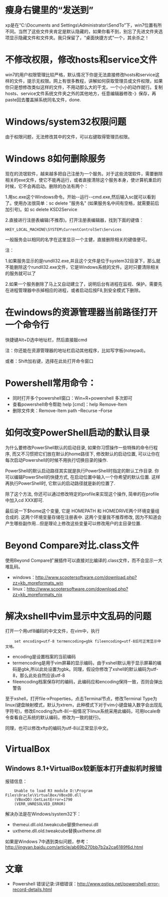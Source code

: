 # 瘦身右键里的“发送到”

xp是在“C:\Documents and Settings\Administrator\SendTo”下，win7位置有所不同。当然了这些文件夹肯定是默认隐藏的，如果你看不到，别忘了先进文件夹选项显示隐藏文件和文件夹。我只保留了，“桌面快捷方式”一个，其余杀之！

# 不修改权限，修改hosts和service文件

win7的用户权限管理比较严格，默认情况下你是无法直接修改hosts和service这样的文件，提示无权限。网上有很多教程，讲解如何获取管理员或文件权限，如果你只是想修改类似这样的文件，不用动那么大的干戈，一个小小的动作就行。复制hosts、service文件系统文件夹之外的其他地方，任意编辑器修改-》保存，再paste回去覆盖掉系统同名文件，done.



# Windows/system32权限问题

由于权限问题，无法修改其中的文件，可以右键取得管理员权限。

# Windows 8如何删除服务

现在的流氓软件，越来越多把自己注册为一个服务。对于这些流氓软件，需要删除相关的exe文件，使它不能再运行，或者直接清除这个服务本身，使计算机重启的时候，它不会再启动。删除的办法有两个：

1.用sc.exe这个Windows命令。开始--运行--cmd.exe,然后输入sc就可以看到了。使用办法很简单：sc delete "服务名" (如果服务名中间有空格，就需要前后加引号)。如 sc delete KSD2Service

2.直接进行注册表编辑(不推荐)。打开注册表编辑器，找到下面的键值：

    HKEY_LOCAL_MACHINE\SYSTEM\CurrentControlSet\Services

一般服务会以相同的名字在这里显示一个主健，直接删除相关的键值便可。

注：

1.如果服务显示的是rundll32.exe,并且这个文件是位于system32目录下，那么就不能删除这个rundll32.exe文件，它是Windows系统的文件。这时只要清除相关的服务就可以了

2.如果一个服务删除了马上又自动建立了，说明后台有进程在监视、保护。需要先在进程管理器中杀掉相应的进程，或者启动后按F8,到安全模式下删除。

# 在windows的资源管理器当前路径打开一个命令行

快捷键Alt+D选中地址栏，然后直接敲cmd

注：你还能在资源管理器的地址栏启动其他程序，比如写字板(notepad)。

或者：Shift加右键，选择在此处打开命令窗口


# Powershell常用命令：

* 同时打开多个powershell窗口：Win+R+powershell 多次即可
* 查看powershell命令帮助 help [cmd]：help Remove-Item
* 删除文件夹：Remove-Item path –Recurse –Forse


# 如何改变PowerShell启动的默认目录

为什么要修改PowerShell默认的启动目录, 如果你习惯操作一些特殊的命令行程序, 而又不习惯把它们放在默认的home路径下, 修改默认的启动位置, 可以让你在每次启动Powershell的时候不用执行切换目录的操作.

PowerShell的默认启动路径其实就是执行PowerShell时指定的默认工作目录. 你可以编辑PowerShell的快捷方式, 在启动位置中输入一个你希望的默认位置. 这样再执行PowerShell时, 它默认的启动路径就是新的位置了.

除了这个方法, 你还可以通过修改特定的profile来实现这个操作, 简单的在profile中加入cd XXX即可.

最后说一下$home这个变量, 它是 HOMEPATH 和 HOMEDRIVE两个环境变量组合成的. 这两个环境变量存储在注册表中.  这两个变量我不推荐修改, 因为不知道会产生哪些副作用...但是理论上修改这些变量可以修改用户的主目录位置.



# Beyond Compare对比.class文件

使用Beyond Compare扩展插件可以直接对比编译的.class文件，而不会显示一大堆乱码。

* windows：http://www.scootersoftware.com/download.php?zz=kb_moreformats_win
* linux：http://www.scootersoftware.com/download.php?zz=kb_moreformats_nix

# 解决xshell中vim显示中文乱码的问题

打开一个用utf8编码的中文文件，在vim中，执行

```vimscript
    set encoding=utf-8 termencoding=gbk fileencoding=utf-8后可正常显示中文咯。
```

* encoding是设置档案的当前编码
* termencoding是用于vim屏幕的显示编码，由于xshell默认用于显示屏幕的编码是gbk,所以此处设置为gbk。同理，假设你修改了xshell的默认编码为utf-8，那么此处自然应该utf-8
* fileencoding档案保存时的编码，此编码应和encoding保持一致，否则会弹出警告

至于xshell，打开file->Properties，点击Terminal节点，修改Terminal Type为linux(键盘映射模式，默认为xtrem，此种模式下对于vim小键盘输入数字会出现乱字符号)，修改Encoding为uft-8(一般情况下linux系统采用此编码，可用locale命令查看自己系统的默认编码，修改为一致的就行)。

同理，也可以修改xftp的编码为utf-8以正常显示中文。


# VirtualBox

## Windows 8.1+VirtualBox较新版本打开虚拟机时报错

报错信息：
```
    Unable to load R3 module D:\Program Files\Oracle\VirtualBox/VBoxDD.dll
    (VBoxDD):GetLastError=1790
    (VERR_UNRESOLVED_ERROR)
```
解决办法是在Windows/system32下：

* themeui.dll.old.tweakcube替换themeui.dll
* uxtheme.dll.old.tweakcube替换uxtheme.dll

如果是Windows 7中遇到类似问题，参考：
http://jingyan.baidu.com/article/ab69b270bb7b2a2ca6189f6d.html


# 文章

* Powershell 错误记录:详细错误：http://www.pstips.net/powershell-error-record-details.html

